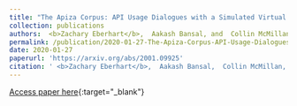 ```yaml
---
title: "The Apiza Corpus: API Usage Dialogues with a Simulated Virtual Assistant"
collection: publications
authors:  <b>Zachary Eberhart</b>,  Aakash Bansal, and  Collin McMillan
permalink: /publication/2020-01-27-The-Apiza-Corpus-API-Usage-Dialogues-with-a-Simulated-Virtual-Assistant
date: 2020-01-27
paperurl: 'https://arxiv.org/abs/2001.09925'
citation: ' <b>Zachary Eberhart</b>,  Aakash Bansal,  Collin McMillan, &quot;The Apiza Corpus: API Usage Dialogues with a Simulated Virtual Assistant.&quot; Preprint, 2020.'
---
```

[Access paper here](https://arxiv.org/abs/2001.09925){:target="_blank"}
